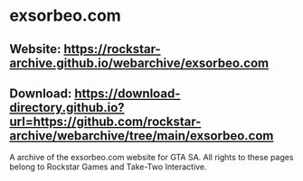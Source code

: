 # exsorbeo.com

## Website: https://rockstar-archive.github.io/webarchive/exsorbeo.com

## Download: https://download-directory.github.io?url=https://github.com/rockstar-archive/webarchive/tree/main/exsorbeo.com

A archive of the exsorbeo.com website for GTA SA.
All rights to these pages belong to Rockstar Games and Take-Two Interactive.

